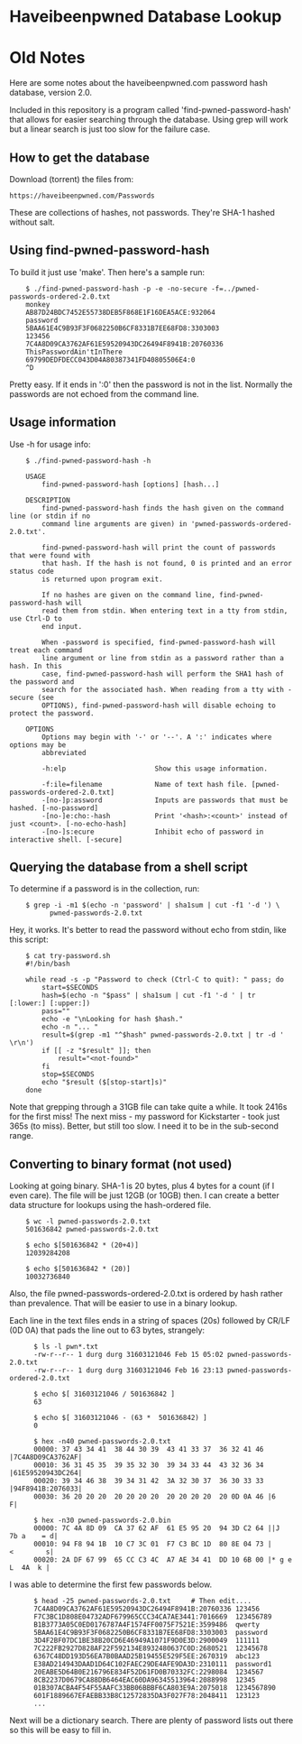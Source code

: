 Haveibeenpwned Database Lookup
==============================

Old Notes
=========

Here are some notes about the haveibeenpwned.com password hash database,
version 2.0.

Included in this repository is a program called 'find-pwned-password-hash'
that allows for easier searching through the database. Using grep will work
but a linear search is just too slow for the failure case.

How to get the database
-----------------------

Download (torrent) the files from:

    https://haveibeenpwned.com/Passwords

These are collections of hashes, not passwords. They're SHA-1 hashed without
salt.

Using find-pwned-password-hash
------------------------------

To build it just use 'make'. Then here's a sample run:

```
    $ ./find-pwned-password-hash -p -e -no-secure -f=../pwned-passwords-ordered-2.0.txt
    monkey
    AB87D24BDC7452E55738DEB5F868E1F16DEA5ACE:932064
    password
    5BAA61E4C9B93F3F0682250B6CF8331B7EE68FD8:3303003
    123456
    7C4A8D09CA3762AF61E59520943DC26494F8941B:20760336
    ThisPasswordAin'tInThere
    69799DEDFDECC043D04A80387341FD40805506E4:0
    ^D
```

Pretty easy. If it ends in ':0' then the password is not in the
list. Normally the passwords are not echoed from the command line.

Usage information
-----------------

Use -h for usage info:

```
    $ ./find-pwned-password-hash -h

    USAGE
        find-pwned-password-hash [options] [hash...]

    DESCRIPTION
        find-pwned-password-hash finds the hash given on the command line (or stdin if no
        command line arguments are given) in 'pwned-passwords-ordered-2.0.txt'.

        find-pwned-password-hash will print the count of passwords that were found with
        that hash. If the hash is not found, 0 is printed and an error status code
        is returned upon program exit.

        If no hashes are given on the command line, find-pwned-password-hash will
        read them from stdin. When entering text in a tty from stdin, use Ctrl-D to
        end input.

        When -password is specified, find-pwned-password-hash will treat each command
        line argument or line from stdin as a password rather than a hash. In this
        case, find-pwned-password-hash will perform the SHA1 hash of the password and
        search for the associated hash. When reading from a tty with -secure (see
        OPTIONS), find-pwned-password-hash will disable echoing to protect the password.

    OPTIONS
        Options may begin with '-' or '--'. A ':' indicates where options may be
        abbreviated

        -h:elp                      Show this usage information.

        -f:ile=filename             Name of text hash file. [pwned-passwords-ordered-2.0.txt]
        -[no-]p:assword             Inputs are passwords that must be hashed. [-no-password]
        -[no-]e:cho:-hash           Print '<hash>:<count>' instead of just <count>. [-no-echo-hash]
        -[no-]s:ecure               Inhibit echo of password in interactive shell. [-secure]

```

Querying the database from a shell script
-----------------------------------------

To determine if a password is in the collection, run:

```
    $ grep -i -m1 $(echo -n 'password' | sha1sum | cut -f1 '-d ') \
          pwned-passwords-2.0.txt
```

Hey, it works. It's better to read the password without echo from stdin, like
this script:

```
    $ cat try-password.sh
    #!/bin/bash

    while read -s -p "Password to check (Ctrl-C to quit): " pass; do
        start=$SECONDS
        hash=$(echo -n "$pass" | sha1sum | cut -f1 '-d ' | tr [:lower:] [:upper:])
        pass=""
        echo -e "\nLooking for hash $hash."
        echo -n "... "
        result=$(grep -m1 "^$hash" pwned-passwords-2.0.txt | tr -d ' \r\n')
        if [[ -z "$result" ]]; then
            result="<not-found>"
        fi
        stop=$SECONDS
        echo "$result ($[stop-start]s)"
    done
```

Note that grepping through a 31GB file can take quite a while. It took 2416s
for the first miss! The next miss - my password for Kickstarter - took just
365s (to miss). Better, but still too slow. I need it to be in the sub-second
range.

Converting to binary format (not used)
--------------------------------------

Looking at going binary. SHA-1 is 20 bytes, plus 4 bytes for a count (if I
even care). The file will be just 12GB (or 10GB) then. I can create a better
data structure for lookups using the hash-ordered file.

```
    $ wc -l pwned-passwords-2.0.txt
    501636842 pwned-passwords-2.0.txt

    $ echo $[501636842 * (20+4)]
    12039284208

    $ echo $[501636842 * (20)]
    10032736840
```

Also, the file pwned-passwords-ordered-2.0.txt is ordered by hash rather than
prevalence. That will be easier to use in a binary lookup.

Each line in the text files ends in a string of spaces (20s) followed by
CR/LF (0D 0A) that pads the line out to 63 bytes, strangely:

```
      $ ls -l pwn*.txt
      -rw-r--r-- 1 durg durg 31603121046 Feb 15 05:02 pwned-passwords-2.0.txt
      -rw-r--r-- 1 durg durg 31603121046 Feb 16 23:13 pwned-passwords-ordered-2.0.txt

      $ echo $[ 31603121046 / 501636842 ]
      63

      $ echo $[ 31603121046 - (63 *  501636842) ]
      0

      $ hex -n40 pwned-passwords-2.0.txt
      00000: 37 43 34 41  38 44 30 39  43 41 33 37  36 32 41 46 |7C4A8D09CA3762AF|
      00010: 36 31 45 35  39 35 32 30  39 34 33 44  43 32 36 34 |61E59520943DC264|
      00020: 39 34 46 38  39 34 31 42  3A 32 30 37  36 30 33 33 |94F8941B:2076033|
      00030: 36 20 20 20  20 20 20 20  20 20 20 20  20 0D 0A 46 |6              F|

      $ hex -n30 pwned-passwords-2.0.bin
      00000: 7C 4A 8D 09  CA 37 62 AF  61 E5 95 20  94 3D C2 64 ||J   7b a    = d|
      00010: 94 F8 94 1B  10 C7 3C 01  F7 C3 BC 1D  80 8E 04 73 |      <        s|
      00020: 2A DF 67 99  65 CC C3 4C  A7 AE 34 41  DD 10 6B 00 |* g e  L  4A  k |
```

I was able to determine the first few passwords below.

```
      $ head -25 pwned-passwords-2.0.txt     # Then edit....
      7C4A8D09CA3762AF61E59520943DC26494F8941B:20760336 123456
      F7C3BC1D808E04732ADF679965CCC34CA7AE3441:7016669  123456789
      B1B3773A05C0ED0176787A4F1574FF0075F7521E:3599486  qwerty
      5BAA61E4C9B93F3F0682250B6CF8331B7EE68FD8:3303003  password
      3D4F2BF07DC1BE38B20CD6E46949A1071F9D0E3D:2900049  111111
      7C222FB2927D828AF22F592134E8932480637C0D:2680521  12345678
      6367C48DD193D56EA7B0BAAD25B19455E529F5EE:2670319  abc123
      E38AD214943DAAD1D64C102FAEC29DE4AFE9DA3D:2310111  password1
      20EABE5D64B0E216796E834F52D61FD0B70332FC:2298084  1234567
      8CB2237D0679CA88DB6464EAC60DA96345513964:2088998  12345
      01B307ACBA4F54F55AAFC33BB06BBBF6CA803E9A:2075018  1234567890
      601F1889667EFAEBB33B8C12572835DA3F027F78:2048411  123123
      ...
```

Next will be a dictionary search. There are plenty of password lists out
there so this will be easy to fill in.

